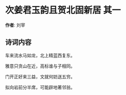 # 次姜君玉韵且贺北固新居  其一

**作者**: 刘宰

## 诗词内容

车来流水马如龙，北上精蓝西复东。

雅意只贪山在近，高标谁与子相同。

门开正好来三益，文就何妨送五穷。

拟向岩前分半席，可能辟地著邻翁。

